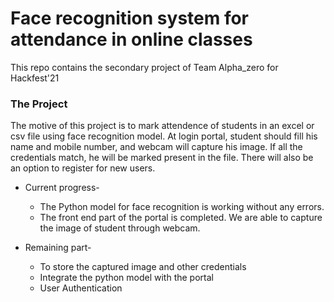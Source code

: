 # Face recognition system for attendance in online classes
This repo contains the secondary project of Team Alpha_zero for Hackfest'21

### The Project
The motive of this project is to mark attendence of students in an excel or csv file using face recognition model. At login portal, student should fill his name and mobile number, and webcam will capture his image. If all the credentials match, he will be marked present in the file. There will also be an option to register for new users.


* Current progress-
    * The Python model for face recognition is working without any errors.
    * The front end part of the portal is completed. We are able to capture the image of student through webcam.

* Remaining part-
    * To store the captured image and other credentials
    * Integrate the python model with the portal
    * User Authentication